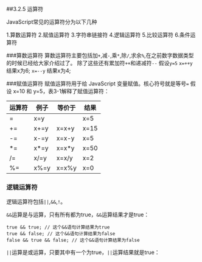 ##3.2.5 运算符

JavaScript常见的运算符分为以下几种

1.算数运算符
2.赋值运算符
3.字符串链接符
4.逻辑运算符
5.比较运算符
6.条件运算符

###算数运算符
算数运算符主要包括加`+`,减`-`,乘`*`,除`/`,求余`%`,在之前数字数据类型的时候已经给大家介绍过了。
除了这些还有累加符`++`和递减符`--`
假设`y=5`
`x=++y` 结果x为6;
`x=--y` 结果x为4;

###赋值运算符
赋值运算符用于给 JavaScript 变量赋值。核心符号就是等号`=`
假设 x=10 和 y=5，表3-1解释了赋值运算符：

|运算符|	例子|等价于|结果|
|---- |----|----|----|
|=|x=y|	 |x=5|
|+=|x+=y|x=x+y|	x=15|
|-=|x-=y|x=x-y|x=5|
|*=|x*=y|x=x*y|x=50|
|/=|x/=y|x=x/y|x=2|
|%=|x%=y|x=x%y|x=0|

### 逻辑运算符

逻辑运算符包括`||`,`&&`,`!`。

`&&`运算是与运算，只有所有都为true，`&&`运算结果才是true：

```
true && true; // 这个&&语句计算结果为true
true && false; // 这个&&语句计算结果为false
false && true && false; // 这个&&语句计算结果为false
```
`||`运算是或运算，只要其中有一个为true，`||`运算结果就是true：
